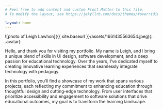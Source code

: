 ```yaml
---
# Feel free to add content and custom Front Matter to this file.
# To modify the layout, see https://jekyllrb.com/docs/themes/#overriding-theme-defaults

layout: home
---
```

![photo of Leigh Lawhon]({{ site.baseurl }}/assets/1661435563654.jpeg){: .avatar}

Hello, and thank you for visiting my portfolio. My name is Leigh, and I bring a unique blend of skills in UI design, software development, and a deep passion for educational technology. Over the years, I've dedicated myself to creating innovative learning experiences that seamlessly integrate technology with pedagogy.

In this portfolio, you'll find a showcase of my work that spans various projects, each reflecting my commitment to enhancing education through thoughtful design and cutting-edge technology. From user interfaces that prioritize accessibility and engagement to software solutions that drive educational outcomes, my goal is to transform the learning landscape.

